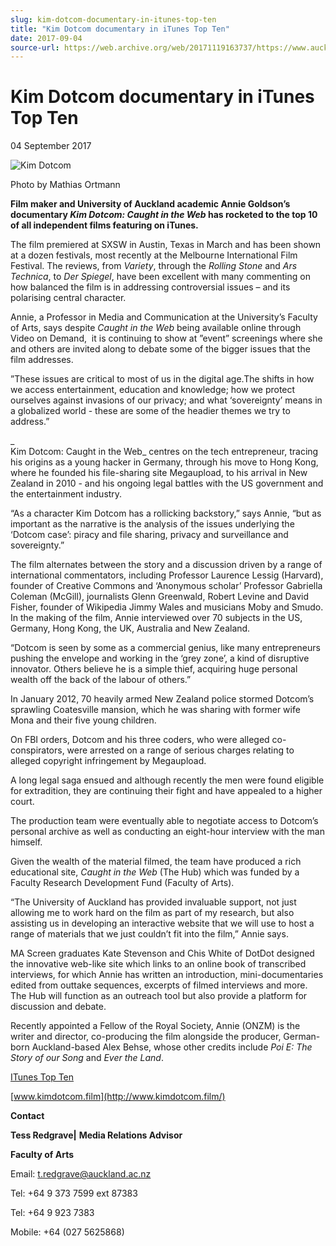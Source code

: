 ```yaml
---
slug: kim-dotcom-documentary-in-itunes-top-ten
title: "Kim Dotcom documentary in iTunes Top Ten"
date: 2017-09-04
source-url: https://web.archive.org/web/20171119163737/https://www.auckland.ac.nz/en/about/news-events-and-notices/news/news-2017/07/kim-dotcom-documentary-screens-in-film-festival.html
---
```

Kim Dotcom documentary in iTunes Top Ten
========================================

04 September 2017

![Kim Dotcom](https://www.auckland.ac.nz/en/about/news-events-and-notices/news/news-2017/07/kim-dotcom-documentary-screens-in-film-festival/_jcr_content/par/textimage/image.img.jpg/1504499995474.jpg "Kim Dotcom")

Photo by Mathias Ortmann

**Film maker and University of Auckland academic Annie Goldson’s documentary _Kim Dotcom: Caught in the Web_ has rocketed to the top 10 of all independent films featuring on iTunes.**

The film premiered at SXSW in Austin, Texas in March and has been shown at a dozen festivals, most recently at the Melbourne International Film Festival. The reviews, from _Variety_, through the _Rolling Stone_ and _Ars Technica_, to _Der Spiegel_, have been excellent with many commenting on how balanced the film is in addressing controversial issues – and its polarising central character.

Annie, a Professor in Media and Communication at the University’s Faculty of Arts, says despite _Caught in the Web_ being available online through Video on Demand,  it is continuing to show at ”event” screenings where she and others are invited along to debate some of the bigger issues that the film addresses.

”These issues are critical to most of us in the digital age.The shifts in how we access entertainment, education and knowledge; how we protect ourselves against invasions of our privacy; and what ‘sovereignty’ means in a globalized world - these are some of the headier themes we try to address.”

_  
Kim Dotcom: Caught in the Web_ centres on the tech entrepreneur, tracing his origins as a young hacker in Germany, through his move to Hong Kong, where he founded his file-sharing site Megaupload, to his arrival in New Zealand in 2010 - and his ongoing legal battles with the US government and the entertainment industry.

“As a character Kim Dotcom has a rollicking backstory,” says Annie, “but as important as the narrative is the analysis of the issues underlying the ‘Dotcom case’: piracy and file sharing, privacy and surveillance and sovereignty.”

The film alternates between the story and a discussion driven by a range of international commentators, including Professor Laurence Lessig (Harvard), founder of Creative Commons and ‘Anonymous scholar’ Professor Gabriella Coleman (McGill), journalists Glenn Greenwald, Robert Levine and David Fisher, founder of Wikipedia Jimmy Wales and musicians Moby and Smudo. In the making of the film, Annie interviewed over 70 subjects in the US, Germany, Hong Kong, the UK, Australia and New Zealand.

“Dotcom is seen by some as a commercial genius, like many entrepreneurs pushing the envelope and working in the ‘grey zone’, a kind of disruptive innovator. Others believe he is a simple thief, acquiring huge personal wealth off the back of the labour of others.”

In January 2012, 70 heavily armed New Zealand police stormed Dotcom’s sprawling Coatesville mansion, which he was sharing with former wife Mona and their five young children.

On FBI orders, Dotcom and his three coders, who were alleged co-conspirators, were arrested on a range of serious charges relating to alleged copyright infringement by Megaupload.

A long legal saga ensued and although recently the men were found eligible for extradition, they are continuing their fight and have appealed to a higher court.

The production team were eventually able to negotiate access to Dotcom’s personal archive as well as conducting an eight-hour interview with the man himself.

Given the wealth of the material filmed, the team have produced a rich educational site, _Caught in the Web_ (The Hub) which was funded by a Faculty Research Development Fund (Faculty of Arts).

“The University of Auckland has provided invaluable support, not just allowing me to work hard on the film as part of my research, but also assisting us in developing an interactive website that we will use to host a range of materials that we just couldn’t fit into the film,” Annie says.

MA Screen graduates Kate Stevenson and Chis White of DotDot designed the innovative web-like site which links to an online book of transcribed interviews, for which Annie has written an introduction, mini-documentaries edited from outtake sequences, excerpts of filmed interviews and more. The Hub will function as an outreach tool but also provide a platform for discussion and debate.

Recently appointed a Fellow of the Royal Society, Annie (ONZM) is the writer and director, co-producing the film alongside the producer, German-born Auckland-based Alex Behse, whose other credits include _Poi E: The Story of our Song_ and _Ever the Land_.

[ITunes Top Ten](https://www.washingtonpost.com/amphtml/entertainment/the-top-10-movies-on-the-itunes-store/2017/08/29/9ae364a4-8cf8-11e7-9c53-6a169beb0953_story.html)

[www.kimdotcom.film](http://www.kimdotcom.film/)

**Contact**

**Tess Redgrave|** **Media Relations Advisor**

**Faculty of Arts**

Email: [t.redgrave@auckland.ac.nz](mailto:t.redgrave@auckland.ac.nz)  

Tel: +64 9 373 7599 ext 87383

Tel: +64 9 923 7383

Mobile: +64 (027 5625868)